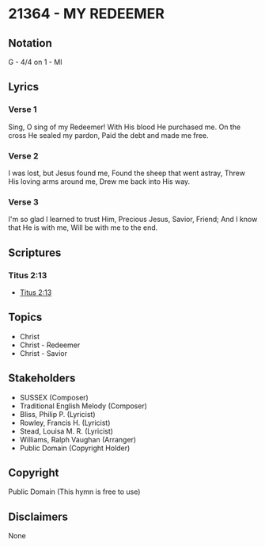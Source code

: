 # 21364 - MY REDEEMER

## Notation

G - 4/4 on 1 - MI

## Lyrics

### Verse 1

Sing, O sing of my Redeemer! With His blood He purchased me. On the cross He sealed my pardon, Paid the debt and made me free.

### Verse 2

I was lost, but Jesus found me, Found the sheep that went astray, Threw His loving arms around me, Drew me back into His way.

### Verse 3

I'm so glad I learned to trust Him, Precious Jesus, Savior, Friend; And I know that He is with me, Will be with me to the end.


## Scriptures

### Titus 2:13

- [Titus 2:13](https://www.biblegateway.com/passage/?search=Titus%202%3A13)


## Topics

- Christ
- Christ - Redeemer
- Christ - Savior

## Stakeholders

- SUSSEX (Composer)
- Traditional English Melody (Composer)
- Bliss, Philip P. (Lyricist)
- Rowley, Francis H. (Lyricist)
- Stead, Louisa M. R. (Lyricist)
- Williams, Ralph Vaughan (Arranger)
- Public Domain (Copyright Holder)

## Copyright

Public Domain
(This hymn is free to use)

## Disclaimers

None

